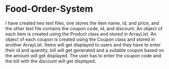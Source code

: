 # Food-Order-System
I have created two text files, one stores the item name, id, and price, and the other text file contains the coupon code, id, and discount. An object of each item is created using the Product class and stored in ArrayList. An object of each coupon is created using the Coupon class and stored in another ArrayList. 
Items will get displayed to users and they have to enter their id and quantity, bill will get generated and a suitable coupon based on the amount will get displayed. 
The user has to enter the coupon code and the bill with the discount will get displayed. 
